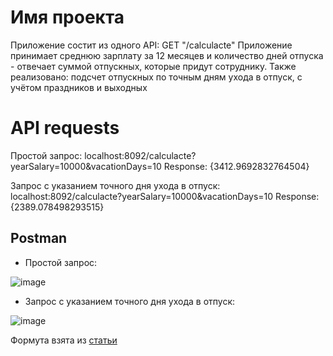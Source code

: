 # Имя проекта
Приложение состит из одного API: GET "/calculacte"
Приложение принимает среднюю зарплату за 12 месяцев и количество дней отпуска - отвечает суммой отпускных, которые придут сотруднику.
Также реализовано: подсчет отпускных по точным дням ухода в отпуск, с учётом праздников и выходных
# API requests
Простой запрос:
localhost:8092/calculacte?yearSalary=10000&vacationDays=10
Response: {3412.9692832764504}

Запрос с указанием точного дня ухода в отпуск:
localhost:8092/calculacte?yearSalary=10000&vacationDays=10
Response:{2389.078498293515}


## Postman

- Простой запрос:


![image](https://github.com/user-attachments/assets/240261d4-2e9c-4e39-b6b1-76a668ae6984)



- Запрос с указанием точного дня ухода в отпуск:


 ![image](https://github.com/user-attachments/assets/95b4c79d-3ec8-458e-a42a-76202526bf46)


Формута взята из [статьи](https://journal.tinkoff.ru/guide/otpusk-stitaem/)


